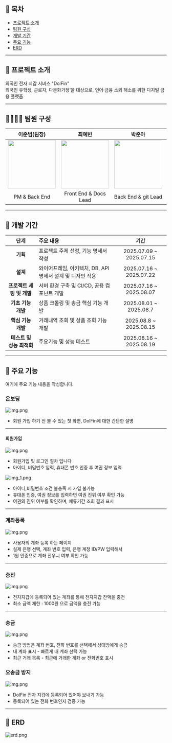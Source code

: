 ## 📝 목차
- [프로젝트 소개](#-프로젝트-소개)
- [팀원 구성](#-팀원-구성)
- [개발 기간](#-개발-기간)
- [주요 기능](#-주요-기능)
- [ERD](#-erd)

---

## 📄 프로젝트 소개
외국인 전자 지갑 서비스 "DolFin"
<br/>
외국인 유학생, 근로자, 다문화가정’을 대상으로,
언어·금융 소외 해소를 위한 디지털 금융 플랫폼

--- 

## 👨‍👩‍👧‍👦 팀원 구성
|               이준범(팀장)               |                 최예빈                 |                 박준아                 |                 김호진                 |                 유예원                 |
|:-----------------------------------:|:-----------------------------------:|:-----------------------------------:|:-----------------------------------:|:-----------------------------------:|
| <img src="avatar1.png" width="150"> | <img src="avatar2.png" width="150"> | <img src="avatar3.png" width="150"> | <img src="avatar4.png" width="150"> | <img src="avatar5.png" width="150"> |
|            PM & Back End            |        Front End & Docs Lead        |           Back End & git Lead           |             Back End & Info Manage             |         Front End & UI/UX Lead          |

--- 
## 📅 개발 기간


|        단계        | 주요 내용                                 |           기간            |
|:----------------:|:--------------------------------------|:-----------------------:|
|      **기획**      | 프로젝트 주제 선정, 기능 명세서 작성                 | 2025.07.09 ~ 2025.07.15 |
|      **설계**      | 와이어프레임, 아키텍처, DB, API 명세서 설계 및 디자인 적용 | 2025.07.16 ~ 2025.07.22 |
| **프로젝트 세팅 및 개발** | 서버 환경 구축 및 CI/CD, 공용 컴포넌트 개발          | 2025.07.16 ~ 2025.08.07 |
|   **기초 기능 개발**   | 상품 크롤링 및 송금 핵심 기능 개발                  | 2025.08.01 ~ 2025.08.7  |
|   **핵심 기능 개발**   | 거래내역 조회 및 상품 조회 기능 개발                 | 2025.08.8 ~ 2025.08.15  |
| **테스트 및 성능 최적화** | 주요기능 및 성능 테스트                         | 2025.08.16 ~ 2025.08.19 |


---

## 🔎 주요 기능
여기에 주요 기능 내용을 작성합니다.

### 온보딩
![img.png](service_1.png)
- 회원 가입 하기 전 볼 수 있는 첫 화면, DolFin에 대한 간단한 설명

---
#### 회원가입
![img.png](service_2.png)
- 회원가입 및 로그인 절차 입니다
- 아이디, 비밀번호 입력, 휴대폰 번호 인증 후 여권 정보 입력

![img_1.png](service_3.png)
- 아이디,비밀번호 조건 불총족 시 가입 불가능
- 휴대폰 인증, 여권 정보를 입력하면 여권 진위 여부 확인 가능
- 여권의 진위 여부를 확인하며, 체류기간 조회 결과 표시

---

### 계좌등록
![img.png](service_4.png)
- 사용자의 계좌 등록 하는 페이지
- 실제 은행 선택, 계좌 번호 입력, 은행 계정 ID/PW 입력해서
- 1원 인증으로 계좌 진우ㅢ 여부 확인 가능

---

### 충전
![img.png](service_5.png)
- 전자지갑에 등록되어 있는 계좌를 통해 전자지갑 잔액을 충전
- 최소 금액 제한 : 1000원 으로 금액을 충전 가능

---

### 송금
![img.png](service_6.png)
- 송금 방법은 계좌 번호, 전화 번호를 선택해서 상대방에게 송금
- 내 계좌 표시 - 빠르게 내 계좌 선택 가능
- 최근 거래 목록 - 최근에 거래한 계좌 or 전화번호 표시

### 오송금 방지
![img.png](service_7.png)
- DolFin 전자 지갑에 등록되어 있어야 보내기 가능
- 등록되어 있는 전화 번호인지 검증 가능
  
---

## 📐 ERD
![erd.png](erd.png)
